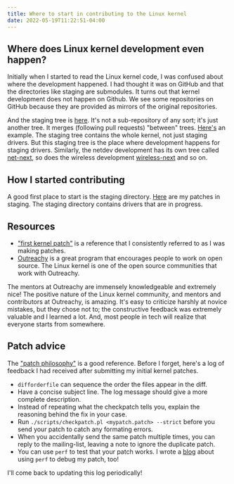 ```yaml
---
title: Where to start in contributing to the Linux kernel
date: 2022-05-19T11:22:51-04:00
---
```


## Where does Linux kernel development even happen?
Initially when I started to read the Linux kernel code, I was confused about where the development happened. I had thought it was on GitHub and that the directories like staging are submodules.
It turns out that kernel development does not happen on Github. We see some repositories on GitHub because they are provided as mirrors of the original repositories.

And the staging tree is [here](ttps://git.kernel.org/pub/scm/linux/kernel/git/gregkh/staging.git/). It's not a sub-repository of any sort; it's just another tree. It merges (following pull requests) "between" trees. [Here's](https://git.kernel.org/pub/scm/linux/kernel/git/torvalds/linux.git/commit/?id=dfdc1de64248b5e1024d8188aeaf0e59ec6cecd5) an example.
The staging tree contains the whole kernel, not just staging drivers. But this staging tree is the place where development happens for staging drivers.
Similarly, the netdev development has its own tree called [net-next](https://git.kernel.org/pub/scm/linux/kernel/git/netdev/net-next.git/), so does the wireless development [wireless-next](https://git.kernel.org/pub/scm/linux/kernel/git/wireless/wireless-next.git/) and so on.


## How I started contributing
A good first place to start is the staging directory. [Here](https://git.kernel.org/pub/scm/linux/kernel/git/gregkh/staging.git/log/?h=staging-testing&qt=grep&q=Jaehee) are my patches in staging.
The staging directory contains drivers that are in progress.

## Resources
- ["first kernel patch"](https://kernelnewbies.org/FirstKernelPatch) is a reference that I consistently referred to as I was making patches.
- [Outreachy](https://www.outreachy.org/) is a great program that encourages people to work on open source. The Linux kernel is one of the open source communities that work with Outreachy.

The mentors at Outreachy are immensely knowledgeable and extremely nice! The positive nature of the Linux kernel community, and mentors and contributors at Outreachy, is amazing. It's easy to criticize harshly at novice mistakes, but they chose not to; the constructive feedback was extremely valuable and I learned a lot. And, most people in tech will realize that everyone starts from somewhere.

## Patch advice
The ["patch philosophy"](https://kernelnewbies.org/PatchPhilosophy) is a good reference.
Before I forget, here's a log of feedback I had received after submitting my initial kernel patches.

- `difforderfile` can sequence the order the files appear in the diff.
- Have a concise subject line. The log message should give a more complete description.
- Instead of repeating what the checkpatch tells you, explain the reasoning behind the fix in your case.
- Run `./scripts/checkpatch.pl <mypatch.patch> --strict` before you send your patch to catch any formating errors.
- When you accidentally send the same patch multiple times, you can reply to the mailing-list, leaving a note to ignore the duplicate patch.
- You can use `perf` to test that your patch works. I wrote a [blog](/blog/2022/07/26/perf-how-i-debugged-my-linux-kernel-patch.html) about using `perf` to debug my patch, too!

I'll come back to updating this log periodically!
